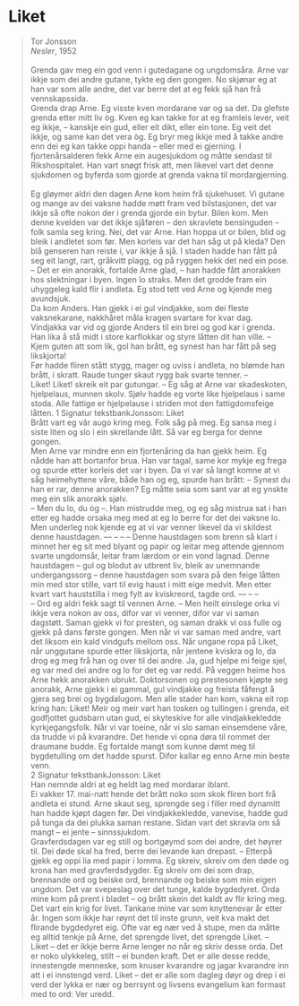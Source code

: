 # Liket
> Tor Jonsson  
> *Nesler*, 1952
    
    
Grenda gav meg ein god venn i gutedagane og ungdomsåra. Arne var ikkje som dei andre gutane, tykte eg den gongen. No skjønar eg at han var som alle andre, det var berre det at eg fekk sjå han frå vennskapssida.
    
Grenda drap Arne. Eg visste kven mordarane var og sa det. Da glefste grenda etter mitt liv òg. Kven eg kan takke for at eg framleis lever, veit eg ikkje, – kanskje ein gud, eller eit dikt, eller ein tone. Eg veit det ikkje, og same kan det vera òg. Eg bryr meg ikkje med å takke andre enn dei eg kan takke oppi handa – eller med ei gjerning. I fjortenårsalderen fekk Arne ein augesjukdom og måtte sendast til Rikshospitalet. Han vart snøgt frisk att, men likevel vart det denne sjukdomen og byferda som gjorde at grenda vakna til mordargjerning.
    
Eg gløymer aldri den dagen Arne kom heim frå sjukehuset. Vi gutane og mange av dei vaksne hadde møtt fram ved bilstasjonen, det var ikkje så ofte nokon der i grenda gjorde ein bytur. Bilen kom. Men denne kvelden var det ikkje sjåføren – den skravlete bensinguden – folk samla seg kring. Nei, det var Arne. Han hoppa ut or bilen, blid og bleik i andletet som før. Men korleis var det han såg ut på kleda? Den blå genseren han reiste i, var ikkje å sjå. I staden hadde han fått på seg eit langt, rart, gråkvitt plagg, og på ryggen hekk det ned ein pose. – Det er ein anorakk, fortalde Arne glad, – han hadde fått anorakken hos slektningar i byen. Ingen lo straks. Men det grodde fram ein uhyggeleg kald flir i andleta. Eg stod tett ved Arne og kjende meg avundsjuk.
    
Da kom Anders. Han gjekk i ei gul vindjakke, som dei fleste vaksnekarane, nakkhåret måla kragen svartare for kvar dag. Vindjakka var vid og gjorde Anders til ein brei og god kar i grenda. Han lika å stå midt i store karflokkar og styre låtten dit han ville. – Kjem guten att som lik, gol han brått, eg synest han har fått på seg likskjorta!
    
Før hadde fliren stått stygg, mager og uviss i andleta, no blømde han brått, i skratt. Raude tunger skaut rygg bak svarte tenner. –
    
Liket! Liket! skreik eit par gutungar. – Eg såg at Arne var skadeskoten, hjelpelaus, munnen skolv. Sjølv hadde eg vorte like hjelpelaus i same stoda. Alle fattige er hjelpelause i striden mot den fattigdomsfeige låtten. 1 Signatur tekstbankJonsson: Liket
    
Brått vart eg vâr augo kring meg. Folk såg på meg. Eg sansa meg i siste liten og slo i ein skrellande lått. Så var eg berga for denne gongen.
    
Men Arne var mindre enn ein fjortenåring da han gjekk heim. Eg nådde han att bortanfor brua. Han var tagal, same kor mykje eg frega og spurde etter korleis det var i byen. Da vi var så langt komne at vi såg heimehyttene våre, både han og eg, spurde han brått: – Synest du han er rar, denne anorakken? Eg måtte seia som sant var at eg ynskte meg ein slik anorakk sjølv.
    
– Men du lo, du òg –. Han mistrudde meg, og eg såg mistrua sat i han etter eg hadde orsaka meg med at eg lo berre for det dei vaksne lo. Men underleg nok kjende eg at vi var venner likevel da vi skildest denne haustdagen. –– – – – Denne haustdagen som brenn så klart i minnet her eg sit med blyant og papir og leitar meg attende gjennom svarte ungdomsår, leitar fram lærdom or ein vond lagnad. Denne haustdagen – gul og blodut av utbrent liv, bleik av unemnande undergangssorg – denne haustdagen som svara på den feige låtten min med stor stille, vart til evig haust i mitt eige medvit. Men etter kvart vart hauststilla i meg fylt av kviskreord, tagde ord. –– – –
    
– Ord eg aldri fekk sagt til vennen Arne. – Men heilt einslege orka vi ikkje vera nokon av oss, difor var vi venner, difor var vi saman dagstøtt. Saman gjekk vi for presten, og saman drakk vi oss fulle og gjekk på dans første gongen. Men når vi var saman med andre, vart det liksom ein kald vindgufs mellom oss. Når ungane ropa på Liket, når unggutane spurde etter likskjorta, når jentene kviskra og lo, da drog eg meg frå han og over til dei andre. Ja, gud hjelpe mi feige sjel, eg var med dei andre og lo for det eg var redd. På veggen heime hos Arne hekk anorakken ubrukt. Doktorsonen og prestesonen kjøpte seg anorakk, Arne gjekk i ei gammal, gul vindjakke og freista fåfengt å gjera seg brei og bygdalugom. Men alle stader han kom, vakna eit rop kring han: Liket! Meir og meir vart han tosken og tullingen i grenda, eit godfjottet gudsbarn utan gud, ei skyteskive for alle vindjakkekledde kyrkjegangsfolk. Når vi var toeine, når vi slo saman einsemdene våre, da trudde vi på kvarandre. Det hende vi opna døra til rommet der draumane budde. Eg fortalde mangt som kunne dømt meg til bygdetulling om det hadde spurst. Difor kallar eg enno Arne min beste venn.
    
2 Signatur tekstbankJonsson: Liket
    
Han nemnde aldri at eg heldt lag med mordarar iblant.
    
Ei vakker 17. mai-natt hende det brått noko som skok fliren bort frå andleta ei stund. Arne skaut seg, sprengde seg i filler med dynamitt han hadde kjøpt dagen før. Dei vindjakkekledde, vanevise, hadde gud på tunga da dei plukka saman restane. Sidan vart det skravla om så mangt – ei jente – sinnssjukdom.
    
Gravferdsdagen var eg still og bortgøymd som dei andre, det høyrer til. Dei døde skal ha fred, berre dei levande kan drepast. – Etterpå gjekk eg oppi lia med papir i lomma. Eg skreiv, skreiv om den døde og krona han med gravferdsdygder. Eg skreiv om dei som drap, brennande ord og beiske ord, brennande og beiske som min eigen ungdom. Det var svepeslag over det tunge, kalde bygdedyret. Orda mine kom på prent i bladet – og brått skein det kaldt av flir kring meg. Det vart ein krig for livet. Tankane mine var som knyttenevar år etter år. Ingen som ikkje har røynt det til inste grunn, veit kva makt det flirande bygdedyret eig. Ofte var eg nær ved å stupe, men da måtte eg alltid tenkje på Arne, det sprengde livet, det sprengde Liket. –
    
Liket – det er ikkje berre Arne lenger no når eg skriv desse orda. Det er noko ulykkeleg, stilt – ei bunden kraft. Det er alle desse redde, innestengde menneske, som knuser kvarandre og jagar kvarandre inn att i ei innstengd verd. Liket – det er alle som dagleg døyr og drep i ei verd der lykka er nær og berrsynt og livsens evangelium kan formast med to ord: Ver uredd.
